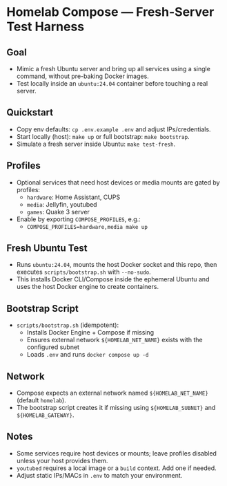 Homelab Compose — Fresh-Server Test Harness
==========================================

Goal
----
- Mimic a fresh Ubuntu server and bring up all services using a single command, without pre-baking Docker images.
- Test locally inside an `ubuntu:24.04` container before touching a real server.

Quickstart
----------
- Copy env defaults: `cp .env.example .env` and adjust IPs/credentials.
- Start locally (host): `make up` or full bootstrap: `make bootstrap`.
- Simulate a fresh server inside Ubuntu: `make test-fresh`.

Profiles
--------
- Optional services that need host devices or media mounts are gated by profiles:
  - `hardware`: Home Assistant, CUPS
  - `media`: Jellyfin, youtubed
  - `games`: Quake 3 server
- Enable by exporting `COMPOSE_PROFILES`, e.g.:
  - `COMPOSE_PROFILES=hardware,media make up`

Fresh Ubuntu Test
-----------------
- Runs `ubuntu:24.04`, mounts the host Docker socket and this repo, then executes `scripts/bootstrap.sh` with `--no-sudo`.
- This installs Docker CLI/Compose inside the ephemeral Ubuntu and uses the host Docker engine to create containers.

Bootstrap Script
----------------
- `scripts/bootstrap.sh` (idempotent):
  - Installs Docker Engine + Compose if missing
  - Ensures external network `${HOMELAB_NET_NAME}` exists with the configured subnet
  - Loads `.env` and runs `docker compose up -d`

Network
-------
- Compose expects an external network named `${HOMELAB_NET_NAME}` (default `homelab`).
- The bootstrap script creates it if missing using `${HOMELAB_SUBNET}` and `${HOMELAB_GATEWAY}`.

Notes
-----
- Some services require host devices or mounts; leave profiles disabled unless your host provides them.
- `youtubed` requires a local image or a `build` context. Add one if needed.
- Adjust static IPs/MACs in `.env` to match your environment.

